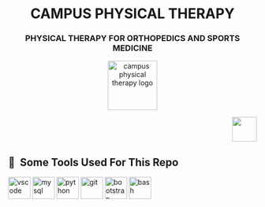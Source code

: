 <h1 align="center">CAMPUS PHYSICAL THERAPY</h1>
<h3 align="center">PHYSICAL THERAPY FOR ORTHOPEDICS AND SPORTS MEDICINE</h3>
<p align="center">
  <a href="http://www.campusphysicaltherapy.com/">
    <img height="100" src="http://www.campusphysicaltherapy.com/wp-content/uploads/2020/05/cropped-CampusLogo-2.png" alt="campus physical therapy logo"/>
  </a>
</p>
<p align="right">
  <a href="http://www.campusphysicaltherapy.com/">
    <img height="50" src="https://cdn-icons-png.flaticon.com/512/5602/5602732.png"/>
  </a>
</p>
<h2> 🚀 &nbsp;Some Tools Used For This Repo</h2>
<p align="left">
<img src="https://cdn.jsdelivr.net/gh/devicons/devicon/icons/vscode/vscode-original.svg" alt="vscode" width="45" height="45"/>
<img src="https://cdn.jsdelivr.net/gh/devicons/devicon/icons/mysql/mysql-original.svg" alt="mysql" width="45" height="45"/>
<img src="https://cdn.jsdelivr.net/gh/devicons/devicon/icons/python/python-original.svg" alt="python" width="45" height="45"/>
<img src="https://cdn.jsdelivr.net/gh/devicons/devicon/icons/git/git-original.svg" alt="git" width="45" height="45"/>
<img src="https://cdn.jsdelivr.net/gh/devicons/devicon/icons/bootstrap/bootstrap-original.svg" alt="bootstrap" width="45" height="45"/>
<img src="https://cdn.jsdelivr.net/gh/devicons/devicon/icons/bash/bash-original.svg" alt="bash" width="45" height="45"/>
</p>
